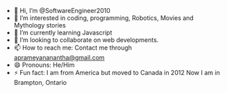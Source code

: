 - 👋 Hi, I’m @SoftwareEngineer2010
- 👀 I’m interested in coding, programming, Robotics, Movies and Mythology stories
- 🌱 I’m currently learning Javascript
- 💞️ I’m looking to collaborate on web developments. 
- 📫 How to reach me: Contact me through aprameyananantha@gmail.com 
- 😄 Pronouns: He/Him
- ⚡ Fun fact: I am from America but moved to Canada in 2012 Now I am in Brampton, Ontario

<!---
SoftwareEngineer2010/SoftwareEngineer2010 is a ✨ special ✨ repository because its `README.md` (this file) appears on your GitHub profile.
You can click the Preview link to take a look at your changes.
--->
